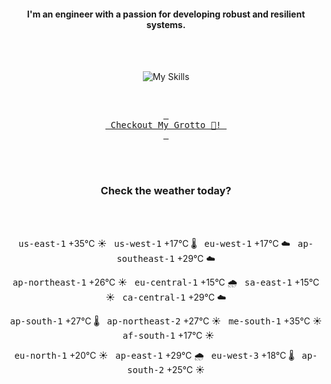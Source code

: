 <h4 align="center">I'm an engineer with a passion for developing robust and resilient systems.</h4>

<div align="center">
  <br/><br/>

![My Skills](https://go-skill-icons.vercel.app/api/icons?i=prometheus,grafana,amazonwebservices,azure,typescript,golang,docker,kubernetes,argocd,rust&perline=5&theme=light)

<br/>

[<kbd> <br> Checkout My Grotto 🍵! <br> </kbd>](https://sathirak.me/)
  
</div>

<br/>
<br/>

<h3 align="center">Check the weather today?</h3>
<!-- start-daily-update -->
<div align="center">
  <!-- Updated on Wed Jul 30 02:01:22 UTC 2025 --><br><br>

  <kbd>us-east-1</kbd> +35°C ☀️ &nbsp; 
  <kbd>us-west-1</kbd> +17°C 🌡️ &nbsp; 
  <kbd>eu-west-1</kbd> +17°C ☁️ &nbsp; 
  <kbd>ap-southeast-1</kbd> +29°C ☁️ <br>

  <kbd>ap-northeast-1</kbd> +26°C ☀️ &nbsp; 
  <kbd>eu-central-1</kbd> +15°C 🌧️ &nbsp; 
  <kbd>sa-east-1</kbd> +15°C ☀️ &nbsp; 
  <kbd>ca-central-1</kbd> +29°C ☁️ <br>

  <kbd>ap-south-1</kbd> +27°C 🌡️ &nbsp; 
  <kbd>ap-northeast-2</kbd> +27°C ☀️ &nbsp; 
  <kbd>me-south-1</kbd> +35°C ☀️ &nbsp; 
  <kbd>af-south-1</kbd> +17°C ☀️ <br>

  <kbd>eu-north-1</kbd> +20°C ☀️ &nbsp; 
  <kbd>ap-east-1</kbd> +29°C 🌧️ &nbsp; 
  <kbd>eu-west-3</kbd> +18°C 🌡️ &nbsp; 
  <kbd>ap-south-2</kbd> +25°C ☀️
</div>
<!-- end-daily-update -->
